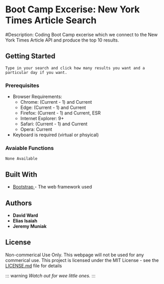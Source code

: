 # Boot Camp Excerise: New York Times Article Search

#Description:
    Coding Boot Camp excerise which we connect to the New York Times Article API and produce the top 10 results.

## Getting Started
    Type in your search and click how many results you want and a particular day if you want.



### Prerequisites
* Browser Requirements:
    * Chrome: (Current - 1) and Current
    * Edge: (Current - 1) and Current
    * Firefox: (Current - 1) and Current, ESR
    * Internet Explorer: 9+
    * Safari: (Current - 1) and Current
    * Opera: Current
* Keyboard is required (virtual or phsyical)


### Avaiable Functions
    None Available
## Built With

* [Bootstrap ](https://getbootstrap.com/docs/4.3/getting-started/introduction/) - The web framework used

## Authors

* **David Ward** 
* **Elias Isaiah**
* **Jeremy Muniak**

## License
Non-commerical Use Only. This webpage will not be used for any commerical use.
This project is licensed under the MIT License - see the [LICENSE.md](LICENSE.md) file for details

::: warning
*Watch out for wee little ones.*
:::
